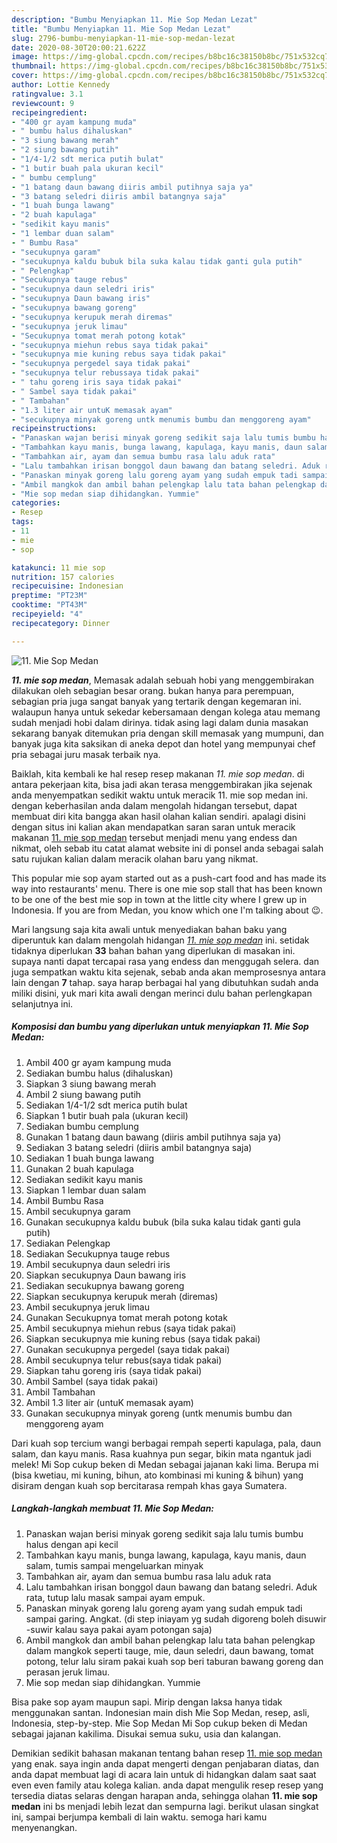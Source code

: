 ```yaml
---
description: "Bumbu Menyiapkan 11. Mie Sop Medan Lezat"
title: "Bumbu Menyiapkan 11. Mie Sop Medan Lezat"
slug: 2796-bumbu-menyiapkan-11-mie-sop-medan-lezat
date: 2020-08-30T20:00:21.622Z
image: https://img-global.cpcdn.com/recipes/b8bc16c38150b8bc/751x532cq70/11-mie-sop-medan-foto-resep-utama.jpg
thumbnail: https://img-global.cpcdn.com/recipes/b8bc16c38150b8bc/751x532cq70/11-mie-sop-medan-foto-resep-utama.jpg
cover: https://img-global.cpcdn.com/recipes/b8bc16c38150b8bc/751x532cq70/11-mie-sop-medan-foto-resep-utama.jpg
author: Lottie Kennedy
ratingvalue: 3.1
reviewcount: 9
recipeingredient:
- "400 gr ayam kampung muda"
- " bumbu halus dihaluskan"
- "3 siung bawang merah"
- "2 siung bawang putih"
- "1/4-1/2 sdt merica putih bulat"
- "1 butir buah pala ukuran kecil"
- " bumbu cemplung"
- "1 batang daun bawang diiris ambil putihnya saja ya"
- "3 batang seledri diiris ambil batangnya saja"
- "1 buah bunga lawang"
- "2 buah kapulaga"
- "sedikit kayu manis"
- "1 lembar duan salam"
- " Bumbu Rasa"
- "secukupnya garam"
- "secukupnya kaldu bubuk bila suka kalau tidak ganti gula putih"
- " Pelengkap"
- "Secukupnya tauge rebus"
- "secukupnya daun seledri iris"
- "secukupnya Daun bawang iris"
- "secukupnya bawang goreng"
- "secukupnya kerupuk merah diremas"
- "secukupnya jeruk limau"
- "Secukupnya tomat merah potong kotak"
- "secukupnya miehun rebus saya tidak pakai"
- "secukupnya mie kuning rebus saya tidak pakai"
- "secukupnya pergedel saya tidak pakai"
- "secukupnya telur rebussaya tidak pakai"
- " tahu goreng iris saya tidak pakai"
- " Sambel saya tidak pakai"
- " Tambahan"
- "1.3 liter air untuK memasak ayam"
- "secukupnya minyak goreng untk menumis bumbu dan menggoreng ayam"
recipeinstructions:
- "Panaskan wajan berisi minyak goreng sedikit saja lalu tumis bumbu halus dengan api kecil"
- "Tambahkan kayu manis, bunga lawang, kapulaga, kayu manis, daun salam, tumis sampai mengeluarkan minyak"
- "Tambahkan air, ayam dan semua bumbu rasa lalu aduk rata"
- "Lalu tambahkan irisan bonggol daun bawang dan batang seledri. Aduk rata, tutup lalu masak sampai ayam empuk."
- "Panaskan minyak goreng lalu goreng ayam yang sudah empuk tadi sampai garing. Angkat. (di step iniayam yg sudah digoreng boleh disuwir -suwir kalau saya pakai ayam potongan saja)"
- "Ambil mangkok dan ambil bahan pelengkap lalu tata bahan pelengkap dalam mangkok seperti tauge, mie, daun seledri, daun bawang, tomat potong, telur lalu siram pakai kuah sop beri taburan bawang goreng dan perasan jeruk limau."
- "Mie sop medan siap dihidangkan. Yummie"
categories:
- Resep
tags:
- 11
- mie
- sop

katakunci: 11 mie sop 
nutrition: 157 calories
recipecuisine: Indonesian
preptime: "PT23M"
cooktime: "PT43M"
recipeyield: "4"
recipecategory: Dinner

---
```



![11. Mie Sop Medan](https://img-global.cpcdn.com/recipes/b8bc16c38150b8bc/751x532cq70/11-mie-sop-medan-foto-resep-utama.jpg)

<b><i>11. mie sop medan</i></b>, Memasak adalah sebuah hobi yang menggembirakan dilakukan oleh sebagian besar orang. bukan hanya para perempuan, sebagian pria juga sangat banyak yang tertarik dengan kegemaran ini. walaupun hanya untuk sekedar kebersamaan dengan kolega atau memang sudah menjadi hobi dalam dirinya. tidak asing lagi dalam dunia masakan sekarang banyak ditemukan pria dengan skill memasak yang mumpuni, dan banyak juga kita saksikan di aneka depot dan hotel yang mempunyai chef pria sebagai juru masak terbaik nya.

Baiklah, kita kembali ke hal resep resep makanan <i>11. mie sop medan</i>. di antara pekerjaan kita, bisa jadi akan terasa menggembirakan jika sejenak anda menyempatkan sedikit waktu untuk meracik 11. mie sop medan ini. dengan keberhasilan anda dalam mengolah hidangan tersebut, dapat membuat diri kita bangga akan hasil olahan kalian sendiri. apalagi disini dengan situs ini kalian akan mendapatkan saran saran untuk meracik makanan <u>11. mie sop medan</u> tersebut menjadi menu yang endess dan nikmat, oleh sebab itu catat alamat website ini di ponsel anda sebagai salah satu rujukan kalian dalam meracik olahan baru yang nikmat.

This popular mie sop ayam started out as a push-cart food and has made its way into restaurants&#39; menu. There is one mie sop stall that has been known to be one of the best mie sop in town at the little city where I grew up in Indonesia. If you are from Medan, you know which one I&#39;m talking about 😉.


Mari langsung saja kita awali untuk menyediakan bahan baku yang diperuntuk kan dalam mengolah hidangan <u><i>11. mie sop medan</i></u> ini. setidak tidaknya diperlukan <b>33</b> bahan bahan yang diperlukan di masakan ini. supaya nanti dapat tercapai rasa yang endess dan menggugah selera. dan juga sempatkan waktu kita sejenak, sebab anda akan memprosesnya antara lain dengan <b>7</b> tahap. saya harap berbagai hal yang dibutuhkan sudah anda miliki disini, yuk mari kita awali dengan merinci dulu bahan perlengkapan selanjutnya ini.

<!--inarticleads1-->

##### Komposisi dan bumbu yang diperlukan untuk menyiapkan 11. Mie Sop Medan:

1. Ambil 400 gr ayam kampung muda
1. Sediakan  bumbu halus (dihaluskan)
1. Siapkan 3 siung bawang merah
1. Ambil 2 siung bawang putih
1. Sediakan 1/4-1/2 sdt merica putih bulat
1. Siapkan 1 butir buah pala (ukuran kecil)
1. Sediakan  bumbu cemplung
1. Gunakan 1 batang daun bawang (diiris ambil putihnya saja ya)
1. Sediakan 3 batang seledri (diiris ambil batangnya saja)
1. Sediakan 1 buah bunga lawang
1. Gunakan 2 buah kapulaga
1. Sediakan sedikit kayu manis
1. Siapkan 1 lembar duan salam
1. Ambil  Bumbu Rasa
1. Ambil secukupnya garam
1. Gunakan secukupnya kaldu bubuk (bila suka kalau tidak ganti gula putih)
1. Sediakan  Pelengkap
1. Sediakan Secukupnya tauge rebus
1. Ambil secukupnya daun seledri iris
1. Siapkan secukupnya Daun bawang iris
1. Sediakan secukupnya bawang goreng
1. Siapkan secukupnya kerupuk merah (diremas)
1. Ambil secukupnya jeruk limau
1. Gunakan Secukupnya tomat merah potong kotak
1. Ambil secukupnya miehun rebus (saya tidak pakai)
1. Siapkan secukupnya mie kuning rebus (saya tidak pakai)
1. Gunakan secukupnya pergedel (saya tidak pakai)
1. Ambil secukupnya telur rebus(saya tidak pakai)
1. Siapkan  tahu goreng iris (saya tidak pakai)
1. Ambil  Sambel (saya tidak pakai)
1. Ambil  Tambahan
1. Ambil 1.3 liter air (untuK memasak ayam)
1. Gunakan secukupnya minyak goreng (untk menumis bumbu dan menggoreng ayam


Dari kuah sop tercium wangi berbagai rempah seperti kapulaga, pala, daun salam, dan kayu manis. Rasa kuahnya pun segar, bikin mata ngantuk jadi melek! Mi Sop cukup beken di Medan sebagai jajanan kaki lima. Berupa mi (bisa kwetiau, mi kuning, bihun, ato kombinasi mi kuning &amp; bihun) yang disiram dengan kuah sop bercitarasa rempah khas gaya Sumatera. 

<!--inarticleads2-->

##### Langkah-langkah membuat 11. Mie Sop Medan:

1. Panaskan wajan berisi minyak goreng sedikit saja lalu tumis bumbu halus dengan api kecil
1. Tambahkan kayu manis, bunga lawang, kapulaga, kayu manis, daun salam, tumis sampai mengeluarkan minyak
1. Tambahkan air, ayam dan semua bumbu rasa lalu aduk rata
1. Lalu tambahkan irisan bonggol daun bawang dan batang seledri. Aduk rata, tutup lalu masak sampai ayam empuk.
1. Panaskan minyak goreng lalu goreng ayam yang sudah empuk tadi sampai garing. Angkat. (di step iniayam yg sudah digoreng boleh disuwir -suwir kalau saya pakai ayam potongan saja)
1. Ambil mangkok dan ambil bahan pelengkap lalu tata bahan pelengkap dalam mangkok seperti tauge, mie, daun seledri, daun bawang, tomat potong, telur lalu siram pakai kuah sop beri taburan bawang goreng dan perasan jeruk limau.
1. Mie sop medan siap dihidangkan. Yummie


Bisa pake sop ayam maupun sapi. Mirip dengan laksa hanya tidak menggunakan santan. Indonesian main dish Mie Sop Medan, resep, asli, Indonesia, step-by-step. Mie Sop Medan Mi Sop cukup beken di Medan sebagai jajanan kakilima. Disukai semua suku, usia dan kalangan. 

Demikian sedikit bahasan makanan tentang bahan resep <u>11. mie sop medan</u> yang enak. saya ingin anda dapat mengerti dengan penjabaran diatas, dan anda dapat membuat lagi di acara lain untuk di hidangkan dalam saat saat even even family atau kolega kalian. anda dapat mengulik resep resep yang tersedia diatas selaras dengan harapan anda, sehingga olahan <b>11. mie sop medan</b> ini bs menjadi lebih lezat dan sempurna lagi. berikut ulasan singkat ini, sampai berjumpa kembali di lain waktu. semoga hari kamu menyenangkan.
